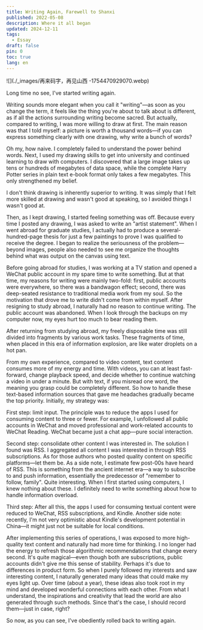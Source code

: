 ```yaml
---
title: Writing Again, Farewell to Shanxi
published: 2022-05-08
description: Where it all began
updated: 2024-12-11
tags:
  - Essay
draft: false
pin: 0
toc: true
lang: en
---
```


![](./_images/再来码字，再见山西 -1754470929070.webp)

Long time no see, I've started writing again.

Writing sounds more elegant when you call it "writing"—as soon as you change the term, it feels like the thing you're about to talk about is different, as if all the actions surrounding writing become sacred. But actually, compared to writing, I was more willing to draw at first. The main reason was that I told myself: a picture is worth a thousand words—if you can express something clearly with one drawing, why write a bunch of words?

Oh my, how naive. I completely failed to understand the power behind words. Next, I used my drawing skills to get into university and continued learning to draw with computers. I discovered that a large image takes up tens or hundreds of megabytes of data space, while the complete Harry Potter series in plain text e-book format only takes a few megabytes. This only strengthened my belief.

I don't think drawing is inherently superior to writing. It was simply that I felt more skilled at drawing and wasn't good at speaking, so I avoided things I wasn't good at.

Then, as I kept drawing, I started feeling something was off. Because every time I posted any drawing, I was asked to write an "artist statement". When I went abroad for graduate studies, I actually had to produce a several-hundred-page thesis for just a few paintings to prove I was qualified to receive the degree. I began to realize the seriousness of the problem—beyond images, people also needed to see me organize the thoughts behind what was output on the canvas using text.

Before going abroad for studies, I was working at a TV station and opened a WeChat public account in my spare time to write something. But at that time, my reasons for writing were mainly two-fold: first, public accounts were everywhere, so there was a bandwagon effect; second, there was deep-seated resistance to traditional media work from my soul. So the motivation that drove me to write didn't come from within myself. After resigning to study abroad, I naturally had no reason to continue writing. The public account was abandoned. When I look through the backups on my computer now, my eyes hurt too much to bear reading them.

After returning from studying abroad, my freely disposable time was still divided into fragments by various work tasks. These fragments of time, when placed in this era of information explosion, are like water droplets on a hot pan.

From my own experience, compared to video content, text content consumes more of my energy and time. With videos, you can at least fast-forward, change playback speed, and decide whether to continue watching a video in under a minute. But with text, if you misread one word, the meaning you grasp could be completely different. So how to handle these text-based information sources that gave me headaches gradually became the top priority. Initially, my strategy was:

First step: limit input. The principle was to reduce the apps I used for consuming content to three or fewer. For example, I unfollowed all public accounts in WeChat and moved professional and work-related accounts to WeChat Reading. WeChat became just a chat app—pure social interaction.

Second step: consolidate other content I was interested in. The solution I found was RSS. I aggregated all content I was interested in through RSS subscriptions. As for those authors who posted quality content on specific platforms—let them be. As a side note, I estimate few post-00s have heard of RSS. This is something from the ancient internet era—a way to subscribe to and push information, essentially the predecessor of "remember to follow, family". Quite interesting. When I first started using computers, I knew nothing about these. I definitely need to write something about how to handle information overload.

Third step: After all this, the apps I used for consuming textual content were reduced to WeChat, RSS subscriptions, and Kindle. Another side note: recently, I'm not very optimistic about Kindle's development potential in China—it might just not be suitable for local conditions.

After implementing this series of operations, I was exposed to more high-quality text content and naturally had more time for thinking. I no longer had the energy to refresh those algorithmic recommendations that change every second. It's quite magical—even though both are subscriptions, public accounts didn't give me this sense of stability. Perhaps it's due to differences in product form. So when I purely followed my interests and saw interesting content, I naturally generated many ideas that could make my eyes light up. Over time (about a year), these ideas also took root in my mind and developed wonderful connections with each other. From what I understand, the inspirations and creativity that lead the world are also generated through such methods. Since that's the case, I should record them—just in case, right?

So now, as you can see, I've obediently rolled back to writing again.

